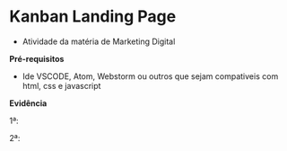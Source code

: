 # Kanban Landing Page

* Atividade da matéria de Marketing Digital

**Pré-requisitos**
* Ide VSCODE, Atom, Webstorm ou outros que sejam compativeis com html, css e javascript

**Evidência**

1ª:



2ª:
